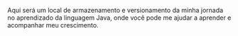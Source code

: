 Aqui será um local de armazenamento e versionamento da minha jornada no aprendizado da linguagem Java, onde você pode me ajudar a aprender e acompanhar meu crescimento.
